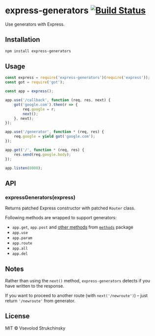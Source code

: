 # express-generators [![Build Status](https://travis-ci.org/floatdrop/express-generators.svg?branch=master)](https://travis-ci.org/floatdrop/express-generators)

Use generators with Express.

## Installation

```bash
npm install express-generators
```

## Usage

```javascript
const express = require('express-generators')(require('express'));
const got = require('got');

const app = express();

app.use('/callback', function (req, res, next) {
    got('google.com').then(r => {
        req.google = r;
        next();
    }, next);
});

app.use('/generator', function * (req, res) {
    req.google = yield got('google.com');
});

app.get('/', function * (req, res) {
    res.send(req.google.body);
});

app.listen(8000);
```

## API

### expressGenerators(express)

Returns patched Express constructor with patched `Router` class.

Following methods are wrapped to support generators:

- `app.get`, `app.post` and [other methods](https://github.com/jshttp/methods/blob/master/index.js#L42-L67) from [`methods`](https://www.npmjs.com/package/methods) package
- `app.use`
- `app.param`
- `app.route`
- `app.all`
- `app.del`

## Notes

Rather than using the `next()` method, `express-generators` detects if you have written to the response.

If you want to proceed to another route (with `next('/newroute')`) – just return `'/newroute'` from generator.

## License

MIT © Vsevolod Strukchinsky
